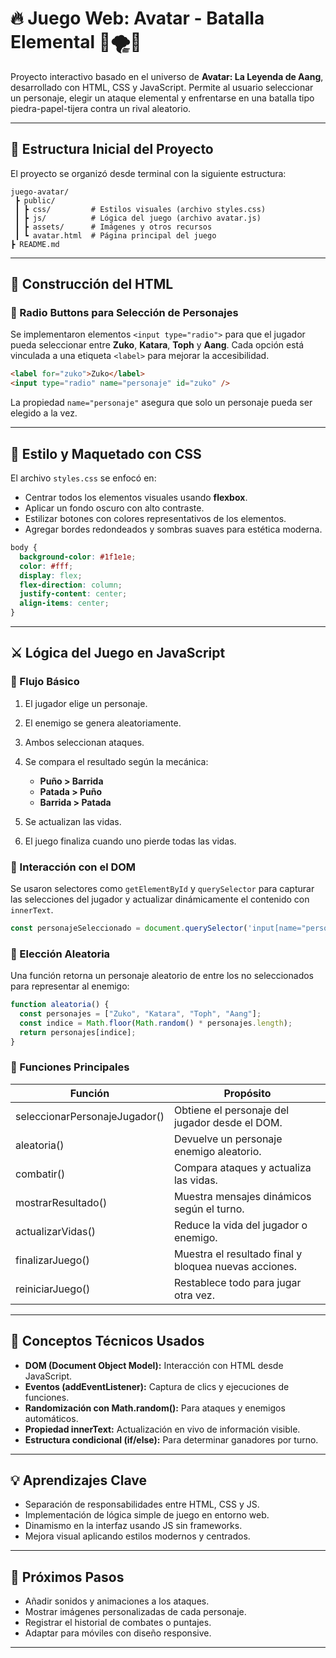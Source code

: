 # 🔥 Juego Web: Avatar - Batalla Elemental 🌊🌪️🌱

Proyecto interactivo basado en el universo de **Avatar: La Leyenda de Aang**, desarrollado con HTML, CSS y JavaScript. Permite al usuario seleccionar un personaje, elegir un ataque elemental y enfrentarse en una batalla tipo piedra-papel-tijera contra un rival aleatorio.

---

## 📁 Estructura Inicial del Proyecto

El proyecto se organizó desde terminal con la siguiente estructura:

```
juego-avatar/
 ┣ public/
 ┃ ┣ css/         # Estilos visuales (archivo styles.css)
 ┃ ┣ js/          # Lógica del juego (archivo avatar.js)
 ┃ ┣ assets/      # Imágenes y otros recursos
 ┃ ┗ avatar.html  # Página principal del juego
┣ README.md
```

---

## 🧱 Construcción del HTML

### 📌 Radio Buttons para Selección de Personajes

Se implementaron elementos `<input type="radio">` para que el jugador pueda seleccionar entre **Zuko**, **Katara**, **Toph** y **Aang**. Cada opción está vinculada a una etiqueta `<label>` para mejorar la accesibilidad.

```html
<label for="zuko">Zuko</label>
<input type="radio" name="personaje" id="zuko" />
```

La propiedad `name="personaje"` asegura que solo un personaje pueda ser elegido a la vez.

---

## 🎨 Estilo y Maquetado con CSS

El archivo `styles.css` se enfocó en:

- Centrar todos los elementos visuales usando **flexbox**.
- Aplicar un fondo oscuro con alto contraste.
- Estilizar botones con colores representativos de los elementos.
- Agregar bordes redondeados y sombras suaves para estética moderna.

```css
body {
  background-color: #1f1e1e;
  color: #fff;
  display: flex;
  flex-direction: column;
  justify-content: center;
  align-items: center;
}
```

---

## ⚔️ Lógica del Juego en JavaScript

### 🧠 Flujo Básico

1. El jugador elige un personaje.
2. El enemigo se genera aleatoriamente.
3. Ambos seleccionan ataques.
4. Se compara el resultado según la mecánica:

   - **Puño > Barrida**
   - **Patada > Puño**
   - **Barrida > Patada**

5. Se actualizan las vidas.
6. El juego finaliza cuando uno pierde todas las vidas.

### 📍 Interacción con el DOM

Se usaron selectores como `getElementById` y `querySelector` para capturar las selecciones del jugador y actualizar dinámicamente el contenido con `innerText`.

```js
const personajeSeleccionado = document.querySelector('input[name="personaje"]:checked');
```

### 🎲 Elección Aleatoria

Una función retorna un personaje aleatorio de entre los no seleccionados para representar al enemigo:

```js
function aleatoria() {
  const personajes = ["Zuko", "Katara", "Toph", "Aang"];
  const indice = Math.floor(Math.random() * personajes.length);
  return personajes[indice];
}
```

### 🧪 Funciones Principales

| Función                       | Propósito                                                |
|-------------------------------|----------------------------------------------------------|
| seleccionarPersonajeJugador() | Obtiene el personaje del jugador desde el DOM.           |
| aleatoria()                   | Devuelve un personaje enemigo aleatorio.                 |
| combatir()                    | Compara ataques y actualiza las vidas.                   |
| mostrarResultado()            | Muestra mensajes dinámicos según el turno.               |
| actualizarVidas()             | Reduce la vida del jugador o enemigo.                    |
| finalizarJuego()              | Muestra el resultado final y bloquea nuevas acciones.    |
| reiniciarJuego()              | Restablece todo para jugar otra vez.                     |

---

## 📘 Conceptos Técnicos Usados

- **DOM (Document Object Model):** Interacción con HTML desde JavaScript.
- **Eventos (addEventListener):** Captura de clics y ejecuciones de funciones.
- **Randomización con Math.random():** Para ataques y enemigos automáticos.
- **Propiedad innerText:** Actualización en vivo de información visible.
- **Estructura condicional (if/else):** Para determinar ganadores por turno.

---

## 💡 Aprendizajes Clave

- Separación de responsabilidades entre HTML, CSS y JS.
- Implementación de lógica simple de juego en entorno web.
- Dinamismo en la interfaz usando JS sin frameworks.
- Mejora visual aplicando estilos modernos y centrados.

---

## 🚀 Próximos Pasos

- Añadir sonidos y animaciones a los ataques.
- Mostrar imágenes personalizadas de cada personaje.
- Registrar el historial de combates o puntajes.
- Adaptar para móviles con diseño responsive.

---
